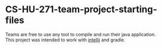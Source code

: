 # CS-HU-271-team-project-starting-files


Teams are free to use any tool to compile and run their java application. 
This project was intended to work with [intellij](https://www.jetbrains.com/idea/) and gradle.


